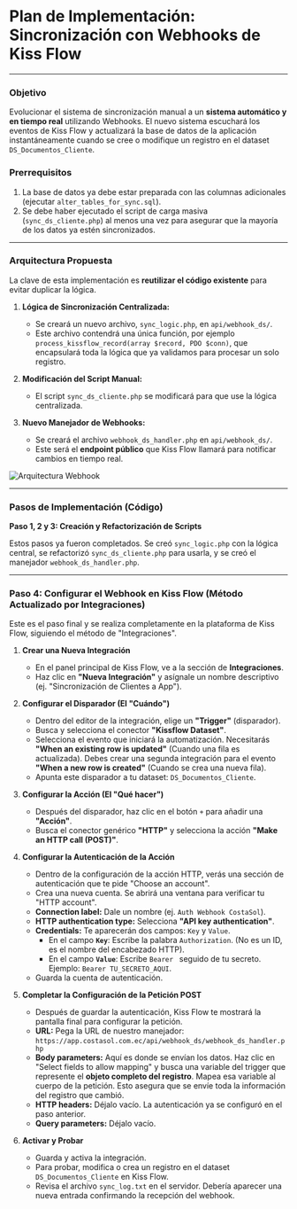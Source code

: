# Plan de Implementación: Sincronización con Webhooks de Kiss Flow

---

### **Objetivo**

Evolucionar el sistema de sincronización manual a un **sistema automático y en tiempo real** utilizando Webhooks. El nuevo sistema escuchará los eventos de Kiss Flow y actualizará la base de datos de la aplicación instantáneamente cuando se cree o modifique un registro en el dataset `DS_Documentos_Cliente`.

### **Prerrequisitos**

1.  La base de datos ya debe estar preparada con las columnas adicionales (ejecutar `alter_tables_for_sync.sql`).
2.  Se debe haber ejecutado el script de carga masiva (`sync_ds_cliente.php`) al menos una vez para asegurar que la mayoría de los datos ya estén sincronizados.

---

### **Arquitectura Propuesta**

La clave de esta implementación es **reutilizar el código existente** para evitar duplicar la lógica.

1.  **Lógica de Sincronización Centralizada:**
    *   Se creará un nuevo archivo, `sync_logic.php`, en `api/webhook_ds/`.
    *   Este archivo contendrá una única función, por ejemplo `process_kissflow_record(array $record, PDO $conn)`, que encapsulará toda la lógica que ya validamos para procesar un solo registro.

2.  **Modificación del Script Manual:**
    *   El script `sync_ds_cliente.php` se modificará para que use la lógica centralizada.

3.  **Nuevo Manejador de Webhooks:**
    *   Se creará el archivo `webhook_ds_handler.php` en `api/webhook_ds/`.
    *   Este será el **endpoint público** que Kiss Flow llamará para notificar cambios en tiempo real.

![Arquitectura Webhook](https://i.imgur.com/rG3h3zT.png)

---

### **Pasos de Implementación (Código)**

**Paso 1, 2 y 3: Creación y Refactorización de Scripts**

Estos pasos ya fueron completados. Se creó `sync_logic.php` con la lógica central, se refactorizó `sync_ds_cliente.php` para usarla, y se creó el manejador `webhook_ds_handler.php`.

---

### **Paso 4: Configurar el Webhook en Kiss Flow (Método Actualizado por Integraciones)**

Este es el paso final y se realiza completamente en la plataforma de Kiss Flow, siguiendo el método de "Integraciones".

1.  **Crear una Nueva Integración**
    *   En el panel principal de Kiss Flow, ve a la sección de **Integraciones**.
    *   Haz clic en **"Nueva Integración"** y asígnale un nombre descriptivo (ej. "Sincronización de Clientes a App").

2.  **Configurar el Disparador (El "Cuándo")**
    *   Dentro del editor de la integración, elige un **"Trigger"** (disparador).
    *   Busca y selecciona el conector **"Kissflow Dataset"**.
    *   Selecciona el evento que iniciará la automatización. Necesitarás **"When an existing row is updated"** (Cuando una fila es actualizada). Debes crear una segunda integración para el evento **"When a new row is created"** (Cuando se crea una nueva fila).
    *   Apunta este disparador a tu dataset: `DS_Documentos_Cliente`.

3.  **Configurar la Acción (El "Qué hacer")**
    *   Después del disparador, haz clic en el botón `+` para añadir una **"Acción"**.
    *   Busca el conector genérico **"HTTP"** y selecciona la acción **"Make an HTTP call (POST)"**.

4.  **Configurar la Autenticación de la Acción**
    *   Dentro de la configuración de la acción HTTP, verás una sección de autenticación que te pide "Choose an account".
    *   Crea una nueva cuenta. Se abrirá una ventana para verificar tu "HTTP account".
    *   **Connection label:** Dale un nombre (ej. `Auth Webhook CostaSol`).
    *   **HTTP authentication type:** Selecciona **"API key authentication"**.
    *   **Credentials:** Te aparecerán dos campos: `Key` y `Value`.
        *   En el campo **`Key`**: Escribe la palabra `Authorization`. (No es un ID, es el nombre del encabezado HTTP).
        *   En el campo **`Value`**: Escribe `Bearer ` seguido de tu secreto. Ejemplo: `Bearer TU_SECRETO_AQUI`.
    *   Guarda la cuenta de autenticación.

5.  **Completar la Configuración de la Petición POST**
    *   Después de guardar la autenticación, Kiss Flow te mostrará la pantalla final para configurar la petición.
    *   **URL:** Pega la URL de nuestro manejador:
        `https://app.costasol.com.ec/api/webhook_ds/webhook_ds_handler.php`
    *   **Body parameters:** Aquí es donde se envían los datos. Haz clic en "Select fields to allow mapping" y busca una variable del trigger que represente el **objeto completo del registro**. Mapea esa variable al cuerpo de la petición. Esto asegura que se envíe toda la información del registro que cambió.
    *   **HTTP headers:** Déjalo vacío. La autenticación ya se configuró en el paso anterior.
    *   **Query parameters:** Déjalo vacío.

6.  **Activar y Probar**
    *   Guarda y activa la integración.
    *   Para probar, modifica o crea un registro en el dataset `DS_Documentos_Cliente` en Kiss Flow.
    *   Revisa el archivo `sync_log.txt` en el servidor. Debería aparecer una nueva entrada confirmando la recepción del webhook.
